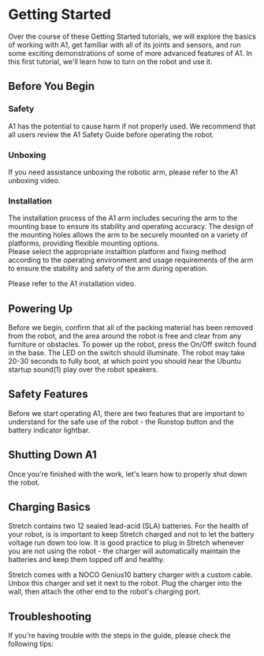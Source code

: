 # Getting Started
Over the course of these Getting Started tutorials, 
we will explore the basics of working with A1, get familiar with all of its joints and sensors, 
and run some exciting demonstrations of some of more advanced features of A1. In this first tutorial, 
we'll learn how to turn on the robot and use it.
## Before You Begin
### Safety
A1 has the potential to cause harm if not properly used. 
We recommend that all users review the A1 Safety Guide before operating the robot.
### Unboxing
If you need assistance unboxing the robotic arm, please refer to the A1 unboxing video.
### Installation
The installation process of the A1 arm includes securing the arm to the mounting base to ensure its stability and operating accuracy. 
The design of the mounting holes allows the arm to be securely mounted on a variety of platforms, providing flexible mounting options.  
Please select the appropriate installtion platform and fixing method according to the operating environment and usage requirements of the arm to ensure the stability and safety of the arm during operation.


Please refer to the A1 installation video.

## Powering Up
Before we begin, confirm that all of the packing material has been removed from the robot, and the area around the robot is free and clear from any furniture or obstacles.
To power up the robot, press the On/Off switch found in the base. 
The LED on the switch should illuminate. 
The robot may take 20-30 seconds to fully boot, 
at which point you should hear the Ubuntu startup sound(1) play over the robot speakers.

## Safety Features
Before we start operating A1, 
there are two features that are important to understand for the safe use of the robot - the Runstop button and the battery indicator lightbar.

## Shutting Down A1
Once you're finished with the work, let's learn how to properly shut down the robot. 

## Charging Basics
Stretch contains two 12 sealed lead-acid (SLA) batteries. 
For the health of your robot, is is important to keep Stretch charged and not to let the battery voltage run down too low. 
It is good practice to plug in Stretch whenever you are not using the robot - the charger will automatically maintain the batteries and keep them topped off and healthy.

Stretch comes with a NOCO Genius10 battery charger with a custom cable. 
Unbox this charger and set it next to the robot. Plug the charger into the wall, 
then attach the other end to the robot's charging port.

## Troubleshooting
If you're having trouble with the steps in the guide, please check the following tips:
